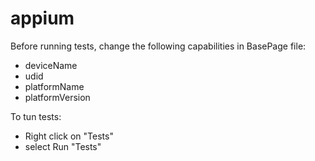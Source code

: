 # appium


Before running tests, change the following capabilities in BasePage file:
- deviceName
- udid
- platformName
- platformVersion


To tun tests:
- Right click on "Tests"
- select Run "Tests"
